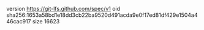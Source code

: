 version https://git-lfs.github.com/spec/v1
oid sha256:1653a58bd1e18dd3cb22ba9520d491acda9e0f17ed81df429e1504a446cac917
size 16623

